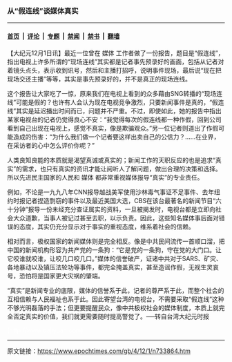 ### 从“假连线”谈媒体真实

---

#### [首页](../../../..?n733864) &nbsp;|&nbsp; [评论](../../../../../epoch-comment?n733864) &nbsp;|&nbsp; [专题](../../../../../epoch-special?n733864) &nbsp;|&nbsp; [禁闻](../../../../../epoch-news?n733864) &nbsp;|&nbsp; [禁书](../../../../../books?n733864) &nbsp;|&nbsp; [翻墙](https://github.com/gfw-breaker/nogfw/blob/master/README.md?n733864)


<div class="post_content" id="artbody" itemprop="articleBody">
 <!-- article content begin -->
 <p>
  【大纪元12月1日讯】最近一位曾在
  <ok href="https://www.epochtimes.com/gb/tag/%E5%AA%92%E4%BD%93.html">
   媒体
  </ok>
  工作者做了一份报告，题目是“假连线”，指出电视上许多所谓的“现场连线”其实都是记者事先预录好的画面，包括从记者对着镜头点头，表示收到讯号，然后和主播打招呼，说明事件现场，最后说“现在把现场交还主播”等等，其实是事先预录好的，并不是真正的现场连线。
 </p>
 <p>
  这个报告让大家吃了一惊，原来我们在电视上看到的众多藉由SNG转播的“现场连线”可能是假的？也许有人会认为现在电视竞争激烈，只要新闻事件是真的，“假连线”其实是延迟播出时间而已，问题并不严重。不过，即使如此，她的报告中指出某家电视台的记者仍觉得良心不安：“我觉得每次的假连线都一种作假，回到公司看到自己出现在电视上，感觉不真实，像是欺骗观众。”另一位记者则道出了作假可能造成的伤害：“为什么我们做一个记者要这样出卖自己的公信力？……在业界，在采访者的心中怎么评价你呢？”
 </p>
 <p>
  人类良知良能的本质就是渴望真诚或真实的；新闻工作的天职反应的也是追求“真实”的需求，也只有真实的资讯才能让阅听人了解问题，做出合理的决策和选择。所以先进民主国家的人民和
  <ok href="https://www.epochtimes.com/gb/tag/%E5%AA%92%E4%BD%93.html">
   媒体
  </ok>
  都非常重视媒体报导“真实”的专业责任。
 </p>
 <p>
  例如，不论是一九九八年CNN报导越战美军使用沙林毒气事证不足事件、去年纽约时报记者捏造剽窃的事件以及最近美国大选，CBS在该台最著名的新闻节目“六十分钟”报导一份未经充分查证属实的资料，一旦被揭发时，电视台都是立即向社会大众道歉，当事人被记过甚至去职，以示负责。因此，这些知名媒体事后面对错误的态度，其实仍充分显示对于事实的重视态度，维系着社会的信赖。
 </p>
 <p>
  相对而言，极权国家的新闻媒体则是完全相反。像是中共民间流传一首顺口溜，把中国的新闻机构形容为共产党的一条狗：“它是党的一条狗，守在党的大门口。让它咬谁就咬谁，让咬几口咬几口。”媒体的信誉破产，证诸中共对于SARS、矿灾、各地暴动以及镇压法轮功等事件，都完全掩盖真实，甚至造谣作假，无视生灵哀号，恐怕将是国家更大灾祸的肇端。
 </p>
 <p>
  “真实”是新闻专业的底限，媒体的信誉系于此，记者的尊严系于此，而整个社会的互相信赖与人民福祉也系于此。因此寄望台湾的电视台，不需要采取“假连线”这种不够光明磊落的手法；但更要提醒民众，像中共极权社会的媒体制度，本质上就完全否定真实的价值，我们就更需要随时提高警觉了。──转自台湾大纪元时报
 </p>
 <p>
  <font color="#ffffff">
   (http://www.dajiyuan.com)
  </font>
 </p>
 <!-- article content end -->
 <div id="below_article_ad">
 </div>
</div>


---

原文链接：https://www.epochtimes.com/gb/4/12/1/n733864.htm